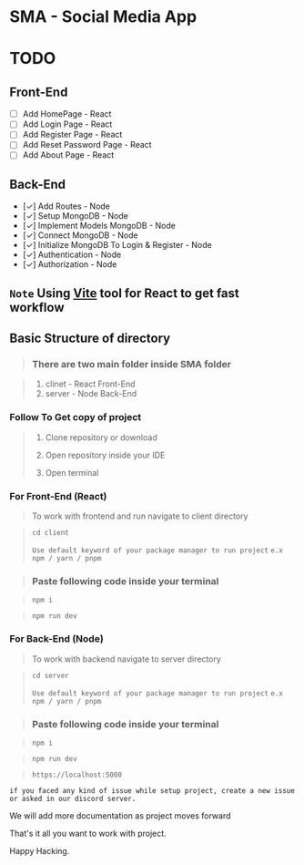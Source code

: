 # SMA - Social Media App

# TODO

## Front-End

- [ ] Add HomePage - React
- [ ] Add Login Page - React
- [ ] Add Register Page - React
- [ ] Add Reset Password Page - React
- [ ] Add About Page - React

## Back-End

- [✓] Add Routes - Node
- [✓] Setup MongoDB - Node
- [✓] Implement Models MongoDB - Node
- [✓] Connect MongoDB - Node
- [✓] Initialize MongoDB To Login & Register - Node
- [✓] Authentication - Node
- [✓] Authorization - Node

## `Note` Using <a href="https://vitejs.dev/">Vite</a> tool for React to get fast workflow

## Basic Structure of directory

> ### There are two main folder inside **SMA** folder

> 1. clinet - React Front-End
> 2. server - Node Back-End

### Follow To Get copy of project

> 1. Clone repository or download
>
> 2. Open repository inside your IDE
>
> 3. Open terminal

### For Front-End (React)

> To work with frontend and run navigate to client directory

> ```
> cd client
> ```
>
> `Use default keyword of your package manager to run project` `e.x npm / yarn / pnpm`

> ### Paste following code inside your terminal

> ```
> npm i
> ```

> ```
> npm run dev
> ```

### For Back-End (Node)

> To work with backend navigate to server directory

> ```
> cd server
> ```
>
> `Use default keyword of your package manager to run project` `e.x npm / yarn / pnpm`

> ### Paste following code inside your terminal

> ```
> npm i
> ```

> ```
> npm run dev
> ```

> ```
> https://localhost:5000
> ```

`if you faced any kind of issue while setup project, create a new issue or asked in our discord server.`

We will add more documentation as project moves forward

That's it all you want to work with project.

Happy Hacking.
